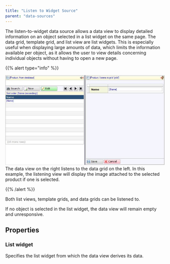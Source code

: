 ```yaml
---
title: "Listen to Widget Source"
parent: "data-sources"
---
```



The listen-to-widget data source allows a data view to display detailed information on an object selected in a list widget on the same page. The data grid, template grid, and list view are list widgets. This is especially useful when displaying large amounts of data, which limits the information available per object, as it allows the user to view details concerning individual objects without having to open a new page.

{{% alert type="info" %}}

![](attachments/16713834/16843964.jpg)
The data view on the right listens to the data grid on the left. In this example, the listening view will display the image attached to the selected product if one is selected.

{{% /alert %}}

Both list views, template grids, and data grids can be listened to.

If no object is selected in the list widget, the data view will remain empty and unresponsive.

## Properties

### List widget

Specifies the list widget from which the data view derives its data.
